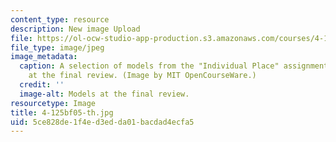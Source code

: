 ```yaml
---
content_type: resource
description: New image Upload
file: https://ol-ocw-studio-app-production.s3.amazonaws.com/courses/4-125b-architecture-studio-building-in-landscapes-fall-2005/5ce828de1f4ed3edda01bacdad4ecfa5_4-125bf05-th.jpg
file_type: image/jpeg
image_metadata:
  caption: A selection of models from the "Individual Place" assignment, on display
    at the final review. (Image by MIT OpenCourseWare.)
  credit: ''
  image-alt: Models at the final review.
resourcetype: Image
title: 4-125bf05-th.jpg
uid: 5ce828de-1f4e-d3ed-da01-bacdad4ecfa5
---
```

